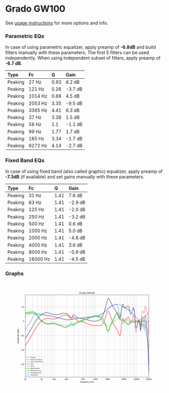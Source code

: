 # Grado GW100
See [usage instructions](https://github.com/jaakkopasanen/AutoEq#usage) for more options and info.

### Parametric EQs
In case of using parametric equalizer, apply preamp of **-6.8dB** and build filters manually
with these parameters. The first 5 filters can be used independently.
When using independent subset of filters, apply preamp of **-6.7 dB**.

| Type    | Fc      |    Q | Gain    |
|:--------|:--------|:-----|:--------|
| Peaking | 27 Hz   | 0.93 | 8.2 dB  |
| Peaking | 121 Hz  | 0.26 | -3.7 dB |
| Peaking | 1014 Hz | 0.68 | 4.5 dB  |
| Peaking | 2053 Hz | 3.35 | -9.5 dB |
| Peaking | 3365 Hz | 4.41 | 6.3 dB  |
| Peaking | 37 Hz   | 3.38 | 1.5 dB  |
| Peaking | 58 Hz   | 1.1  | -1.1 dB |
| Peaking | 99 Hz   | 1.77 | 1.7 dB  |
| Peaking | 185 Hz  | 3.34 | -1.7 dB |
| Peaking | 6272 Hz | 4.14 | -2.7 dB |

### Fixed Band EQs
In case of using fixed band (also called graphic) equalizer, apply preamp of **-7.3dB**
(if available) and set gains manually with these parameters.

| Type    | Fc       |    Q | Gain    |
|:--------|:---------|:-----|:--------|
| Peaking | 31 Hz    | 1.41 | 7.6 dB  |
| Peaking | 63 Hz    | 1.41 | -2.9 dB |
| Peaking | 125 Hz   | 1.41 | -2.0 dB |
| Peaking | 250 Hz   | 1.41 | -3.2 dB |
| Peaking | 500 Hz   | 1.41 | 0.6 dB  |
| Peaking | 1000 Hz  | 1.41 | 5.0 dB  |
| Peaking | 2000 Hz  | 1.41 | -4.8 dB |
| Peaking | 4000 Hz  | 1.41 | 3.6 dB  |
| Peaking | 8000 Hz  | 1.41 | -0.9 dB |
| Peaking | 16000 Hz | 1.41 | -4.5 dB |

### Graphs
![](./Grado%20GW100.png)